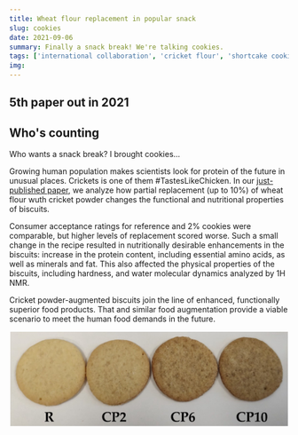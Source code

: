 ```yaml
---
title: Wheat flour replacement in popular snack
slug: cookies
date: 2021-09-06
summary: Finally a snack break! We're talking cookies.
tags: ['international collaboration', 'cricket flour', 'shortcake cookies', 'nutrition']
img:
---
```


## 5th paper out in 2021 
## Who's counting

Who wants a snack break? I brought cookies...

Growing human population makes scientists look for protein of the future in unusual places. Crickets is one of them #TastesLikeChicken. In our [just-published paper](https://www.mdpi.com/1420-3049/26/17/5417), we analyze how partial replacement (up to 10%) of wheat flour wuth cricket powder changes the functional and nutritional properties of biscuits. 

Consumer acceptance ratings for reference and 2% cookies were comparable, but higher levels of replacement scored worse. Such a small change in the recipe resulted in nutritionally desirable enhancements in the biscuits:  increase in the protein content, including essential amino acids, as well as minerals and fat. This also affected the physical properties of the biscuits, including hardness, and water molecular dynamics analyzed by 1H NMR.

Cricket powder-augmented biscuits join the line of enhanced, functionally superior food products. That and similar food augmentation provide a viable scenario to meet the human food demands in the future.

![published](./cookies.jpg "Subtle visual changes are accompanied by vast nutritional and molecular properties in enhanced cookies")